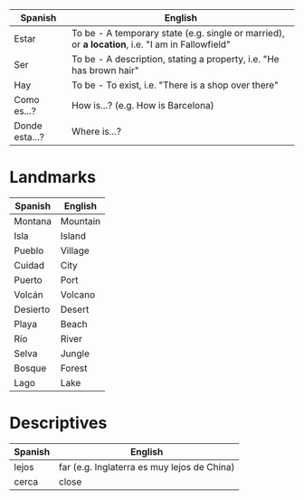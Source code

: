 | Spanish        | English                                                                                           |
| -------------- | ------------------------------------------------------------------------------------------------- |
| Estar          | To be - A temporary state (e.g. single or married), or **a location**, i.e. "I am in Fallowfield" |
| Ser            | To be - A description, stating a property, i.e. "He has brown hair"                               |
| Hay            | To be - To exist, i.e. "There is a shop over there"                                               |
| Como es...?    | How is...? (e.g. How is Barcelona)                                                                |
| Donde esta...? | Where is...?                                                                                      |
# Landmarks

| Spanish  | English  |
| -------- | -------- |
| Montana  | Mountain |
| Isla     | Island   |
| Pueblo   | Village  |
| Cuidad   | City     |
| Puerto   | Port     |
| Volcán   | Volcano  |
| Desierto | Desert   |
| Playa    | Beach    |
| Río      | River    |
| Selva    | Jungle   |
| Bosque   | Forest   |
| Lago     | Lake     |
# Descriptives

| Spanish | English                                     |
| ------- | ------------------------------------------- |
| lejos   | far (e.g. Inglaterra es muy lejos de China) |
| cerca   | close                                       |
